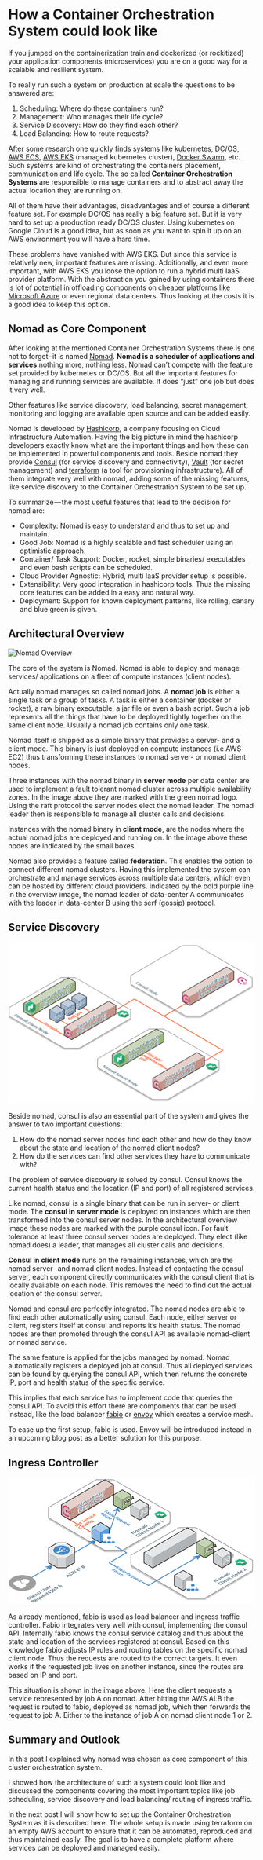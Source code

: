 # How a Container Orchestration System could look like

If you jumped on the containerization train and dockerized (or rockitized) your application components (microservices) you are on a good way for a scalable and resilient system.

To really run such a system on production at scale the questions to be answered are:

1. Scheduling: Where do these containers run?
2. Management: Who manages their life cycle?
3. Service Discovery: How do they find each other?
4. Load Balancing: How to route requests?

After some research one quickly finds systems like [kubernetes](https://kubernetes.io), [DC/OS](https://dcos.io), [AWS ECS](https://docs.aws.amazon.com/AmazonECS/latest/developerguide/Welcome.html), [AWS EKS](https://aws.amazon.com/eks/) (managed kubernetes cluster), [Docker Swarm](https://github.com/docker/swarm/), etc. Such systems are kind of orchestrating the containers placement, communication and life cycle. The so called **Container Orchestration Systems** are responsible to manage containers and to abstract away the actual location they are running on.

All of them have their advantages, disadvantages and of course a different feature set. For example DC/OS has really a big feature set. But it is very hard to set up a production ready DC/OS cluster. Using kubernetes on Google Cloud is a good idea, but as soon as you want to spin it up on an AWS environment you will have a hard time.

These problems have vanished with AWS EKS. But since this service is relatively new, important features are missing. Additionally, and even more important, with AWS EKS you loose the option to run a hybrid multi IaaS provider platform. With the abstraction you gained by using containers there is lot of potential in offloading components on cheaper platforms like [Microsoft Azure](https://azure.microsoft.com/en-us/) or even regional data centers. Thus looking at the costs it is a good idea to keep this option.

## Nomad as Core Component

After looking at the mentioned Container Orchestration Systems there is one not to forget - it is named [Nomad](https://www.nomadproject.io). **Nomad is a scheduler of applications and services** nothing more, nothing less. Nomad can’t compete with the feature set provided by kubernetes or DC/OS. But all the important features for managing and running services are available. It does “just” one job but does it very well.

Other features like service discovery, load balancing, secret management, monitoring and logging are available open source and can be added easily.

Nomad is developed by [Hashicorp](https://www.hashicorp.com), a company focusing on Cloud Infrastructure Automation. Having the big picture in mind the hashicorp developers exactly know what are the important things and how these can be implemented in powerful components and tools. Beside nomad they provide [Consul](https://www.consul.io) (for service discovery and connectivity), [Vault](https://www.hashicorp.com/products/vault/) (for secret management) and [terraform](https://www.terraform.io) (a tool for provisioning infrastructure). All of them integrate very well with nomad, adding some of the missing features, like service discovery to the Container Orchestration System to be set up.

To summarize — the most useful features that lead to the decision for nomad are:

- Complexity: Nomad is easy to understand and thus to set up and maintain.
- Good Job: Nomad is a highly scalable and fast scheduler using an optimistic approach.
- Container/ Task Support: Docker, rocket, simple binaries/ executables and even bash scripts can be scheduled.
- Cloud Provider Agnostic: Hybrid, multi IaaS provider setup is possible.
- Extensibility: Very good integration in hashicorp tools. Thus the missing core features can be added in a easy and natural way.
- Deployment: Support for known deployment patterns, like rolling, canary and blue green is given.

## Architectural Overview

![Nomad Overview](Nomad_Overview.png)

The core of the system is Nomad. Nomad is able to deploy and manage services/ applications on a fleet of compute instances (client nodes).

Actually nomad manages so called nomad jobs. A **nomad job** is either a single task or a group of tasks. A task is either a container (docker or rocket), a raw binary executable, a jar file or even a bash script. Such a job represents all the things that have to be deployed tightly together on the same client node. Usually a nomad job contains only one task.

Nomad itself is shipped as a simple binary that provides a server- and a client mode. This binary is just deployed on compute instances (i.e AWS EC2) thus transforming these instances to nomad server- or nomad client nodes.

Three instances with the nomad binary in **server mode** per data center are used to implement a fault tolerant nomad cluster across multiple availability zones. In the image above they are marked with the green nomad logo. Using the raft protocol the server nodes elect the nomad leader. The nomad leader then is responsible to manage all cluster calls and decisions.

Instances with the nomad binary in **client mode**, are the nodes where the actual nomad jobs are deployed and running on. In the image above these nodes are indicated by the small boxes.

Nomad also provides a feature called **federation**. This enables the option to connect different nomad clusters. Having this implemented the system can orchestrate and manage services across multiple data centers, which even can be hosted by different cloud providers. Indicated by the bold purple line in the overview image, the nomad leader of data-center A communicates with the leader in data-center B using the serf (gossip) protocol.

## Service Discovery

![Service Discovery with Consul](ServiceDiscovery_with_Consul.png)

Beside nomad, consul is also an essential part of the system and gives the answer to two important questions:

1. How do the nomad server nodes find each other and how do they know about the state and location of the nomad client nodes?
2. How do the services can find other services they have to communicate with?

The problem of service discovery is solved by consul. Consul knows the current health status and the location (IP and port) of all registered services.

Like nomad, consul is a single binary that can be run in server- or client mode. The **consul in server mode** is deployed on instances which are then transformed into the consul server nodes. In the architectural overview image these nodes are marked with the purple consul icon. For fault tolerance at least three consul server nodes are deployed. They elect (like nomad does) a leader, that manages all cluster calls and decisions.

**Consul in client mode** runs on the remaining instances, which are the nomad server- and nomad client nodes. Instead of contacting the consul server, each component directly communicates with the consul client that is locally available on each node. This removes the need to find out the actual location of the consul server.

Nomad and consul are perfectly integrated. The nomad nodes are able to find each other automatically using consul. Each node, either server or client, registers itself at consul and reports it’s health status. The nomad nodes are then promoted through the consul API as available nomad-client or nomad service.

The same feature is applied for the jobs managed by nomad. Nomad automatically registers a deployed job at consul. Thus all deployed services can be found by querying the consul API, which then returns the concrete IP, port and health status of the specific service.

This implies that each service has to implement code that queries the consul API. To avoid this effort there are components that can be used instead, like the load balancer [fabio](https://fabiolb.net) or [envoy](https://www.envoyproxy.io) which creates a service mesh.

To ease up the first setup, fabio is used. Envoy will be introduced instead in an upcoming blog post as a better solution for this purpose.

## Ingress Controller

![Ingress Controller by Fabio](Ingress_Controller_by_Fabio.png)

As already mentioned, fabio is used as load balancer and ingress traffic controller. Fabio integrates very well with consul, implementing the consul API. Internally fabio knows the consul service catalog and thus about the state and location of the services registered at consul. Based on this knowledge fabio adjusts IP rules and routing tables on the specific nomad client node. Thus the requests are routed to the correct targets. It even works if the requested job lives on another instance, since the routes are based on IP and port.

This situation is shown in the image above. Here the client requests a service represented by job A on nomad. After hitting the AWS ALB the request is routed to fabio, deployed as nomad job, which then forwards the request to job A. Either to the instance of job A on nomad client node 1 or 2.

## Summary and Outlook

In this post I explained why nomad was chosen as core component of this cluster orchestration system.

I showed how the architecture of such a system could look like and discussed the components covering the most important topics like job scheduling, service discovery and load balancing/ routing of ingress traffic.

In the next post I will show how to set up the Container Orchestration System as it is described here. The whole setup is made using terraform on an empty AWS account to ensure that it can be automated, reproduced and thus maintained easily. The goal is to have a complete platform where services can be deployed and managed easily.
